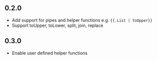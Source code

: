 ## 0.2.0
- Add support for pipes and helper functions e.g. `{{.List | toUpper}}`
- Support toUpper, toLower, split, join, replace
## 0.3.0
- Enable user defined helper functions
